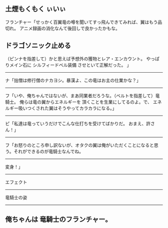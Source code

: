 土煙もくもく
ぃいぃ
---

フランチャー「せっかく百翼竜の噂を聞いてすっ飛んできてみれば、翼はもう品切れ。
アニメ録画の消化なんて後回しで良かったかもな。

ドラゴソニック止める
---

（ピンナを指差して）かと思えば予想外の獲物とレア・エンカウント。
やっぱりメイン石に
シルフィードベル装備
させといて正解だった。
」

---
ナ「拙僧は修行僧のナカヨシ。暴漢よ、この竜はお主の仕業かな？」

---
フ「いや、俺ちゃんではないが、まあ同業者だろうな。（ベルトを指差して）竜騎士。
俺らは竜の翼からエネルギーを
頂くことを生業にしてるのよ。で、
エネルギー吸いつくされた翼はそうやってカラカラになる。」

--------------------------------------------------------------------
ピ「私達は竜っていうだけでこんな仕打ちを受けてばかりだ。
おまえ、許さん！」

---
フ「お怒りのところ申し訳ないが、オタクの翼は俺がいただくことになると思う。それができるのが竜騎士なんでね。

---
変身！」

---
エフェクト

--------------------------------------------------------------------
竜騎士の姿

---
俺ちゃんは
竜騎士のフランチャー。
--------------------------------------------------------------------

